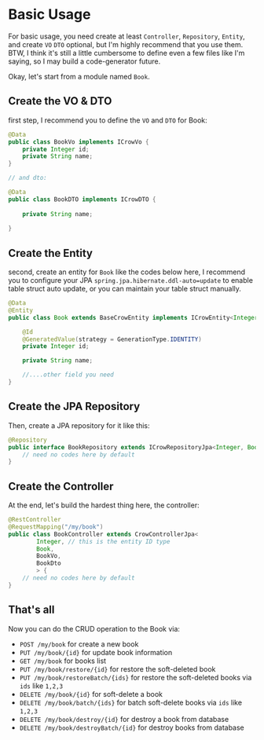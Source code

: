 # Basic Usage
For basic usage, you need create at least `Controller`, `Repository`, `Entity`, and create `VO` `DTO` optional, but I'm highly recommend that you use them.
BTW, I think it's still a little cumbersome to define even a few files like I'm saying, so I may build a code-generator future.

Okay, let's start from a module named `Book`.

## Create the VO & DTO
first step, I recommend you to define the `VO` and `DTO` for Book:
```java
@Data
public class BookVo implements ICrowVo {
    private Integer id;
    private String name;
}

// and dto:

@Data
public class BookDTO implements ICrowDTO {
    
    private String name;
    
}
```

## Create the Entity
second, create an entity for `Book` like the codes below here, I recommend you to configure your JPA `spring.jpa.hibernate.ddl-auto=update` to enable table struct auto update, or you can maintain your table struct manually.

```java
@Data
@Entity
public class Book extends BaseCrowEntity implements ICrowEntity<Integer, BookVo> {

    @Id
    @GeneratedValue(strategy = GenerationType.IDENTITY)
    private Integer id;

    private String name;

    //....other field you need
}
```

## Create the JPA Repository
Then, create a JPA repository for it like this:
```java
@Repository
public interface BookRepository extends ICrowRepositoryJpa<Integer, Book> {
    // need no codes here by default
}
```

## Create the Controller
At the end, let's build the hardest thing here, the controller:
```java
@RestController
@RequestMapping("/my/book")
public class BookController extends CrowControllerJpa<
        Integer, // this is the entity ID type
        Book,
        BookVo,
        BookDto
        > {
    // need no codes here by default
}
```

## That's all
Now you can do the CRUD operation to the Book via:
* `POST /my/book` for create a new book
* `PUT /my/book/{id}` for update book information
* `GET /my/book` for books list
* `PUT /my/book/restore/{id}` for restore the soft-deleted book
* `PUT /my/book/restoreBatch/{ids}` for restore the soft-deleted books via `ids` like `1,2,3`
* `DELETE /my/book/{id}` for soft-delete a book
* `DELETE /my/book/batch/{ids}` for batch soft-delete books via `ids` like `1,2,3`
* `DELETE /my/book/destroy/{id}` for destroy a book from database
* `DELETE /my/book/destroyBatch/{id}` for destroy books from database
